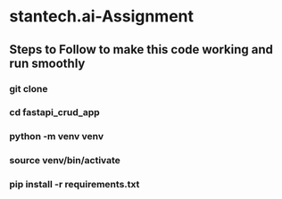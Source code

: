 # stantech.ai-Assignment

## Steps to Follow to make this code working and run smoothly

### git clone <repo>
### cd fastapi_crud_app
### python -m venv venv
### source venv/bin/activate
### pip install -r requirements.txt
